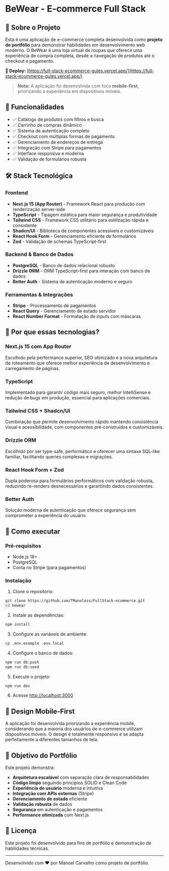 # BeWear - E-commerce Full Stack

## 🎯 Sobre o Projeto

Esta é uma aplicação de e-commerce completa desenvolvida como **projeto de portfólio** para demonstrar habilidades em desenvolvimento web moderno. O BeWear é uma loja virtual de roupas que oferece uma experiência de compra completa, desde a navegação de produtos até o checkout e pagamento.

**🔗 Deploy:** [https://full-stack-ecommerce-gules.vercel.app/](https://full-stack-ecommerce-gules.vercel.app/)

> **Nota:** A aplicação foi desenvolvida com foco **mobile-first**, priorizando a experiência em dispositivos móveis.

## 🚀 Funcionalidades

- ✅ Catálogo de produtos com filtros e busca
- ✅ Carrinho de compras dinâmico
- ✅ Sistema de autenticação completo
- ✅ Checkout com múltiplas formas de pagamento
- ✅ Gerenciamento de endereços de entrega
- ✅ Integração com Stripe para pagamentos
- ✅ Interface responsiva e moderna
- ✅ Validação de formulários robusta

## 🛠️ Stack Tecnológica

### Frontend
- **Next.js 15 (App Router)** - Framework React para produção com renderização server-side
- **TypeScript** - Tipagem estática para maior segurança e produtividade
- **Tailwind CSS** - Framework CSS utilitário para estilização rápida e consistente
- **Shadcn/UI** - Biblioteca de componentes acessíveis e customizáveis
- **React Hook Form** - Gerenciamento eficiente de formulários
- **Zod** - Validação de schemas TypeScript-first

### Backend & Banco de Dados
- **PostgreSQL** - Banco de dados relacional robusto
- **Drizzle ORM** - ORM TypeScript-first para interação com banco de dados
- **Better Auth** - Sistema de autenticação moderno e seguro

### Ferramentas & Integrações
- **Stripe** - Processamento de pagamentos
- **React Query** - Gerenciamento de estado servidor
- **React Number Format** - Formatação de inputs com máscaras

## 🎨 Por que essas tecnologias?

### Next.js 15 com App Router
Escolhido pela performance superior, SEO otimizado e a nova arquitetura de roteamento que oferece melhor experiência de desenvolvimento e carregamento de páginas.

### TypeScript
Implementado para garantir código mais seguro, melhor IntelliSense e redução de bugs em produção, essencial para aplicações comerciais.

### Tailwind CSS + Shadcn/UI
Combinação que permite desenvolvimento rápido mantendo consistência visual e acessibilidade, com componentes pré-construídos e customizáveis.

### Drizzle ORM
Escolhido por ser type-safe, performático e oferecer uma sintaxe SQL-like familiar, facilitando queries complexas e migrações.

### React Hook Form + Zod
Dupla poderosa para formulários performáticos com validação robusta, reduzindo re-renders desnecessários e garantindo dados consistentes.

### Better Auth
Solução moderna de autenticação que oferece segurança sem comprometer a experiência do usuário.

## 🚀 Como executar

### Pré-requisitos
- Node.js 18+
- PostgreSQL
- Conta no Stripe (para pagamentos)

### Instalação

1. Clone o repositório:
```bash
git clone https://github.com/TManoloss/FullStack-ecommerce.git
cd bewear
```

2. Instale as dependências:
```bash
npm install
```

3. Configure as variáveis de ambiente:
```bash
cp .env.example .env.local
```

4. Configure o banco de dados:
```bash
npm run db:push
npm run db:seed
```

5. Execute o projeto:
```bash
npm run dev
```

6. Acesse [http://localhost:3000](http://localhost:3000)

## 📱 Design Mobile-First

A aplicação foi desenvolvida priorizando a experiência mobile, considerando que a maioria dos usuários de e-commerce utilizam dispositivos móveis. O design é totalmente responsivo e se adapta perfeitamente a diferentes tamanhos de tela.

## 🎯 Objetivo do Portfólio

Este projeto demonstra:
- **Arquitetura escalável** com separação clara de responsabilidades
- **Código limpo** seguindo princípios SOLID e Clean Code
- **Experiência do usuário** moderna e intuitiva
- **Integração com APIs externas** (Stripe)
- **Gerenciamento de estado** eficiente
- **Validação robusta** de dados
- **Segurança** em autenticação e pagamentos
- **Performance otimizada** com Next.js

## 📄 Licença

Este projeto foi desenvolvido para fins de portfólio e demonstração de habilidades técnicas.

---

Desenvolvido com ❤️ por Manoel Carvalho como projeto de portfólio.
